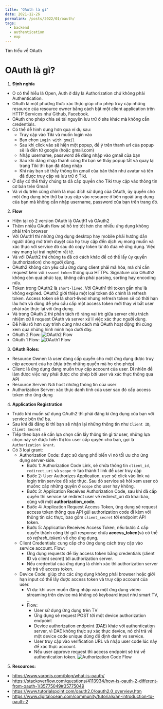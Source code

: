 ```yaml
---
title: 'OAuth là gì'
date: 2021-12-26
permalink: /posts/2022/01/oauth/
tags:
  - backend
  - authentication
  - exp
---
```

Tìm hiểu về OAuth

OAuth là gì?
======

1. **Định nghĩa**
- O có thể hiểu là Open, Auth ở đây là Authorization chứ không phải Authentication.
- OAuth là một phương thức xác thực giúp cho phép truy cập những resource của resource owner bằng cách bật một client application trên HTTP Services như Github, Facebook.
- OAuth cho phép chia sẻ tài nguyên lưu trữ ở site khác mà không cần credentials.
- Có thể dễ hình dung hơn qua ví dụ sau:
  - Truy cập vào Tiki và muốn login vào
  - Bạn chọn `Login with gmail`
  - Sau khi click vào sẽ hiện một popup, để ý trên thanh url của popup sẽ là đến từ google (hoặc gmail.com)
  - Nhập username, password để đăng nhập vào gmail của bạn
  - Sau khi dăng nhập thành công thì bạn sẽ thấy popup tắt và quay lại trang Tiki thì bạn đã đăng nhập
  - Khi này bạn sẽ thấy thông tin gmail của bản thân như avatar và tên đã được truy cập và lưu trữ ở Tiki.
- Ở dây có thể thấy chúng ta đã cấp quyền cho Tiki truy cập vào thông tin cơ bản trên Gmail
- Và ví dụ trên cũng chính là mục đích sử dụng của OAuth, ủy quyền cho một ứng dụng bên thứ ba truy cập vào resource ở bên ngoài ứng dụng của bạn mà không cần nhập username, password của bạn trên trang đó.

2. **Flow**
- Hiện tại có 2 version OAuth là OAuth1 và OAuth2
- Thêm nhiều OAuth flow sẽ hỗ trợ tốt hơn cho nhiều ứng dụng không phải trên browser
- Với OAuth1 thì những ứng dụng desktop hay mobile phải hướng dẫn người dùng mở trình duyệt của họ truy cập đến dịch vụ mong muốn và xác thực với service đó sau đó copy token từ đó đưa về ứng dụng. Việc này mang lại trải nghiệm rất tệ.
- Và với OAuth2 thì chúng ta đã có cách khác để có thể lấy ủy quyền (authorization) cho người dùng.
- OAuth2 không còn yêu cầu ứng dụng client phải mã hóa, mà chỉ cần request kèm với `issued token` thông qua HTTPs. Signature của OAuth2 không còn quá phức tạp, không cần phải parsing, sorting hay encoding nữa.
- Token trong OAuth2 là `short-lived`. Với OAuth1 thì token gần như là không expired. OAuth2 giới thiệu một loại token đó chính là refresh token. Access token sẽ là short-lived nhưng refresh token sẽ có thời hạn lâu hơn và dùng để yêu cầu cấp một access token mới thay vì bắt user phải xác thực lại với ứng dụng.
- Và trong OAuth 2 thì phần tách rõ ràng vai trò giữa server chịu trách nhiệm xử lí request OAuth và server xử lí việc xác thực người dùng.
- Để hiểu rõ hơn quy trình cũng như cách mà OAuth hoạt động thì cùng xem qua những hình minh họa dưới đây.
- OAuth 2 Flow:
  ![OAuth2 Flow](https://i.stack.imgur.com/Xn4c0.png)
- OAuth 1 Flow:
  ![OAuth1 Flow](https://i.stack.imgur.com/UmvA7.png)

3. **OAuth Roles:**
- Resource Owner: là user đang cấp quyền cho một ứng dụng được truy cập account của họ (dựa trên những quyền mà họ cho phép)
- Client: là ứng dụng đang muốn truy cập account của user. Dĩ nhiên để làm được việc này phải được cho phép bởi user và xác thực thông qua API
- Resource Server: Nơi host những thông tin của user
- Authorization Server: xác thực danh tính của user sao đó cấp access token cho ứng dụng

4. **Application Registration**
- Trước khi muốn sử dụng OAuth2 thì phải đăng kí ứng dụng của bạn với service bên thứ ba.
- Sau khi đã đăng kí thì bạn sẽ nhận lại những thông tin như `Client ID`, `Client Secret`
- Tiếp theo bạn sẽ cần lựa chọn cần lấy thông tin gì từ user, những lựa chọn này sẽ được hiển thị lúc user cấp quyền cho bạn, gọi là `Authorization Grant`.
- Có 3 loại grant:
  - Authorization Code: được sử dụng phổ biến vì nó tối ưu cho ứng dụng server-side.
    - Bước 1: Authorization Code Link, sẽ chứa thông tin `client_id`, `redirect_uri` và `scope` -> tạo thành 1 link để user truy cập
    - Bước 2: User Authorizes Application, user sẽ click vào link và login trên service để xác thực. Sau đó service sẽ hỏi xem user có muốnc cấp những quyền ở `scope` cho user hay không.
    - Bước 3: Application Receives Authorization Code, sau khi đã cấp quyền thì service sẽ redirect user về redirect_uri đã khai báo, cùng với một **authorization_code**.
    - Bước 4: Application Request Access Token, ứng dụng sẽ request access token thông qua API gửi authorization code đi kèm với thông tin xác thực, bao gồm `client_secret` tới endpoint API token.
    - Bước 5: Application Receives Access Token, nếu bước 4 cấp quyền thành công thì gửi response chứa **access_token**(và có thể có *refresh_token*) về cho ứng dụng.
  - Client Credentials: cung cấp cho ứng dụng cách truy cập vào service account. Flow:
    - Ứng dụng requests để lấy access token bằng credentials (client ID và client secret) tới authorization server.
    - Nếu credential của ứng dụng là chính xác thì authorization server sẽ trả về access token.
  - Device Code: giúp cho các ứng dụng không phải browser hoặc giới hạn input có thể lấy được access token và truy cập account của user.
    - Ví dụ: khi user muốn đăng nhập vào một ứng dụng video streaming trên device mà không có keyboard input như smart TV, ...
    - Flow:
      - User sử dụng ứng dụng trên TV
      - Ứng dụng sẽ request POST tới một device authorization endpoint
      - Device authorization endpoint (DAE) khác với authentication server, vì DAE không thực sự xác thực device, nó chỉ trả về một device code unique dùng để định danh vs service.
      - User truy cập vào verification URL và nhập user code lúc nãy để xác thực account.
      - Nếu user approve request thì access endpoint sẽ trả về authentication token.
  ![Authorization Code Flow](https://assets.digitalocean.com/articles/oauth/auth_code_flow.png)
5. **Resources:**
- https://www.varonis.com/blog/what-is-oauth/
- https://stackoverflow.com/questions/4113934/how-is-oauth-2-different-from-oauth-1/35775049#35775049
- https://www.tutorialspoint.com/oauth2.0/oauth2.0_overview.htm
- https://www.digitalocean.com/community/tutorials/an-introduction-to-oauth-2

